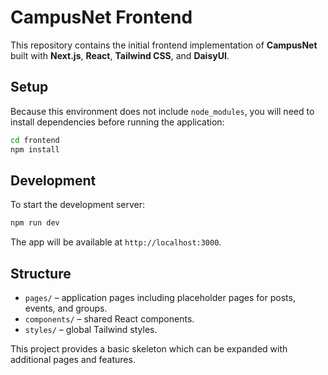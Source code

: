 # CampusNet Frontend

This repository contains the initial frontend implementation of **CampusNet** built with **Next.js**, **React**, **Tailwind CSS**, and **DaisyUI**.

## Setup

Because this environment does not include `node_modules`, you will need to install dependencies before running the application:

```bash
cd frontend
npm install
```

## Development

To start the development server:

```bash
npm run dev
```

The app will be available at `http://localhost:3000`.

## Structure

- `pages/` – application pages including placeholder pages for posts, events, and groups.
- `components/` – shared React components.
- `styles/` – global Tailwind styles.

This project provides a basic skeleton which can be expanded with additional pages and features.
